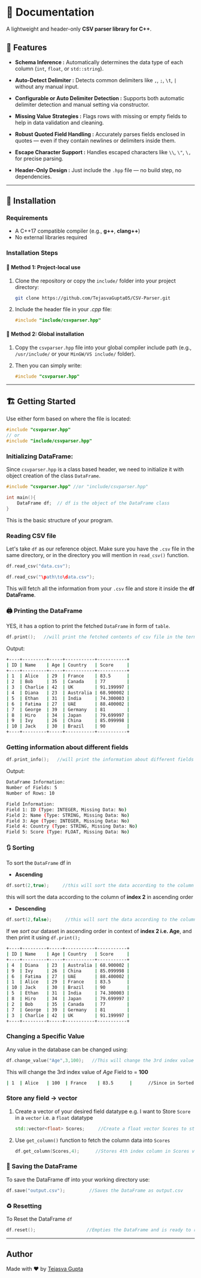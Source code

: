 # 📄 Documentation  
A lightweight and header-only **CSV parser library for C++**.



## 🚀 Features

- **Schema Inference :** Automatically determines the data type of each column (`int`, `float`, or `std::string`).

- **Auto-Detect Delimiter :** Detects common delimiters like `,`, `;`, `\t`, `|` without any manual input.

- **Configurable or Auto Delimiter Detection :** Supports both automatic delimiter detection and manual setting via constructor.

- **Missing Value Strategies :** Flags rows with missing or empty fields to help in data validation and cleaning.

- **Robust Quoted Field Handling :** Accurately parses fields enclosed in quotes — even if they contain newlines or delimiters inside them.

- **Escape Character Support :** Handles escaped characters like `\\`, `\"`, `\,` for precise parsing.

- **Header-Only Design :** Just include the `.hpp` file — no build step, no dependencies.

---

## 📁 Installation

### Requirements
- A C++17 compatible compiler (e.g., **g++**, **clang++**)
- No external libraries required



### Installation Steps

#### 📌 Method 1: Project-local use

1. Clone the repository or copy the `include/` folder into your project directory:
   ```bash
   git clone https://github.com/TejasvaGupta05/CSV-Parser.git
   ```
2. Include the header file in your *.cpp* file:
   ```cpp
   #include "include/csvparser.hpp"
   ```
#### 📌 Method 2: Global installation
1. Copy the `csvparser.hpp` file into your global compiler include path
    (e.g., `/usr/include/` or your `MinGW/VS include/` folder).

2. Then you can simply write:
   ```cpp
   #include "csvparser.hpp"
   ```
---
## 🏗️ Getting Started
Use either form based on where the file is located:
```cpp
#include "csvparser.hpp"
// or
#include "include/csvparser.hpp"
```
### Initializing DataFrame:
Since `csvparser.hpp` is a class based header, we need to initialize it with object creation of the class `DataFrame`.
```cpp
#include "csvparser.hpp" //or "include/csvparser.hpp"

int main(){
    DataFrame df;  // df is the object of the DataFrame class
}
```
This is the basic structure of your program.

### Reading CSV file
Let's take `df` as our reference object.
Make sure you have the `.csv` file in the same directory, or in the directory you will mention in `read_csv()` function.
```cpp
df.read_csv("data.csv");
```
```cpp
df.read_csv("\path\to\data.csv");
```
This will fetch all the information from your `.csv` file and store it inside the **df DataFrame**.

### 🖨️ Printing the DataFrame
YES, it has a option to print the fetched `DataFrame` in form of `table`.
```cpp
df.print();   //will print the fetched contents of csv file in the terminal (as a table)
```

Output:
```bash
+----+---------+-----+-----------+-----------+
| ID | Name    | Age | Country   | Score     |
+----+---------+-----+-----------+-----------+
| 1  | Alice   | 29  | France    | 83.5      |
| 2  | Bob     | 35  | Canada    | 77        |
| 3  | Charlie | 42  | UK        | 91.199997 |
| 4  | Diana   | 23  | Australia | 68.900002 |
| 5  | Ethan   | 31  | India     | 74.300003 |
| 6  | Fatima  | 27  | UAE       | 88.400002 |
| 7  | George  | 39  | Germany   | 81        |
| 8  | Hiro    | 34  | Japan     | 79.699997 |
| 9  | Ivy     | 26  | China     | 85.099998 |
| 10 | Jack    | 30  | Brazil    | 90        |
+----+---------+-----+-----------+-----------+
```

### Getting information about different fields

```cpp
df.print_info();   //will print the information about different fields of the data
```

Output:
```bash
DataFrame Information:
Number of Fields: 5
Number of Rows: 10

Field Information:
Field 1: ID (Type: INTEGER, Missing Data: No)
Field 2: Name (Type: STRING, Missing Data: No)
Field 3: Age (Type: INTEGER, Missing Data: No)
Field 4: Country (Type: STRING, Missing Data: No)
Field 5: Score (Type: FLOAT, Missing Data: No)
```

### 🔃 Sorting 
To sort the `DataFrame` df in 
- **Ascending**
```cpp
df.sort(2,true);     //this will sort the data according to the column of index 2 in ascending order
```
this will sort the data according to the column of **index 2** in ascending order
- **Descending**
```cpp
df.sort(2,false);     //this will sort the data according to the column of index 2 in descending order
```
If we _sort_ our dataset in ascending order in context of **index 2 i.e. Age**, and then print it using `df.print();` 
```bash
+----+---------+-----+-----------+-----------+
| ID | Name    | Age | Country   | Score     |
+----+---------+-----+-----------+-----------+
| 4  | Diana   | 23  | Australia | 68.900002 |
| 9  | Ivy     | 26  | China     | 85.099998 |
| 6  | Fatima  | 27  | UAE       | 88.400002 |
| 1  | Alice   | 29  | France    | 83.5      |
| 10 | Jack    | 30  | Brazil    | 90        |
| 5  | Ethan   | 31  | India     | 74.300003 |
| 8  | Hiro    | 34  | Japan     | 79.699997 |
| 2  | Bob     | 35  | Canada    | 77        |
| 7  | George  | 39  | Germany   | 81        |
| 3  | Charlie | 42  | UK        | 91.199997 |
+----+---------+-----+-----------+-----------+
```
### Changing a Specific Value
Any value in the database can be changed using:
```cpp
df.change_value("Age",3,100);   //This will change the 3rd index value of *Age* Field to = 100 
```
This will change the 3rd index value of *Age* Field to = **100**
```bash
| 1  | Alice   | 100  | France    | 83.5      |      //Since in Sorted dataset 3rd index is this
```

### Store any field -> vector
1. Create a vector of your desired field datatype
   e.g. I want to Store `Score` in a `vector` i.e. a `float` datatype
   ```cpp
   std::vector<float> Scores;     //Create a float vector Scores to store score
   ```
2. Use `get_column()` function to fetch the column data into `Scores`
   ```cpp
   df.get_column(Scores,4);      //Stores 4th index column in Scores vector
   ```

### 💾 Saving the DataFrame
To save the DataFrame df into your working directory use:
```cpp
df.save("output.csv");         //Saves the DataFrame as output.csv
```

### ♻️ Resetting
To Reset the DataFrame `df`
```cpp
df.reset();                   //Empties the DataFrame and is ready to read another csv again
```

---
## Author
Made with ❤️ by [Tejasva Gupta](https://github.com/TejasvaGupta05/)
